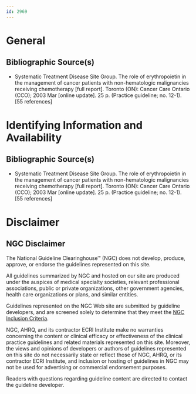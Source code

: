 ```yaml
---
id: 2969
---
```


# General

## Bibliographic Source(s)

- Systematic Treatment Disease Site Group. The role of erythropoietin in the management of cancer patients with non-hematologic malignancies receiving chemotherapy [full report]. Toronto (ON): Cancer Care Ontario (CCO); 2003 Mar [online update]. 25 p. (Practice guideline; no. 12-1). [55 references]

# Identifying Information and Availability

## Bibliographic Source(s)

- Systematic Treatment Disease Site Group. The role of erythropoietin in the management of cancer patients with non-hematologic malignancies receiving chemotherapy [full report]. Toronto (ON): Cancer Care Ontario (CCO); 2003 Mar [online update]. 25 p. (Practice guideline; no. 12-1). [55 references]

# Disclaimer

## NGC Disclaimer

The National Guideline Clearinghouse™ (NGC) does not develop, produce, approve, or endorse the guidelines represented on this site.

All guidelines summarized by NGC and hosted on our site are produced under the auspices of medical specialty societies, relevant professional associations, public or private organizations, other government agencies, health care organizations or plans, and similar entities.

Guidelines represented on the NGC Web site are submitted by guideline developers, and are screened solely to determine that they meet the [NGC Inclusion Criteria](/help-and-about/summaries/inclusion-criteria).

NGC, AHRQ, and its contractor ECRI Institute make no warranties concerning the content or clinical efficacy or effectiveness of the clinical practice guidelines and related materials represented on this site. Moreover, the views and opinions of developers or authors of guidelines represented on this site do not necessarily state or reflect those of NGC, AHRQ, or its contractor ECRI Institute, and inclusion or hosting of guidelines in NGC may not be used for advertising or commercial endorsement purposes.

Readers with questions regarding guideline content are directed to contact the guideline developer.

